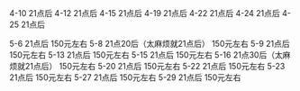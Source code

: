 4-10 21点后
4-12 21点后
4-15 21点后
4-19 21点后
4-22 21点后
4-24 21点后
4-25 21点后

5-6 21点后 150元左右
5-8 21点20后（太麻烦就21点后） 150元左右
5-9 21点后 150元左右
5-13 21点后 150元左右
5-15 21点后 150元左右
5-16 21点30后（太麻烦就21点后） 150元左右
5-20 21点后 150元左右
5-22 21点后 150元左右
5-23 21点后 150元左右
5-27 21点后 150元左右
5-29 21点后 150元左右
